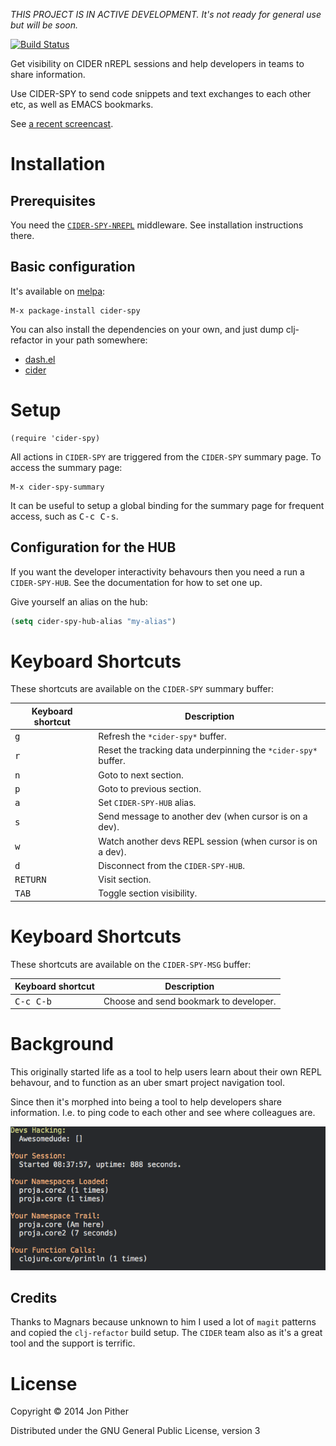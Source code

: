 _THIS PROJECT IS IN ACTIVE DEVELOPMENT. It's not ready for general use but will be soon._

[![Build Status](https://travis-ci.org/jonpither/cider-spy.svg?branch=master)](https://travis-ci.org/jonpither/cider-spy)

Get visibility on CIDER nREPL sessions and help developers in teams to share information.

Use CIDER-SPY to send code snippets and text exchanges to each other etc, as well as EMACS bookmarks.

See [a recent screencast](https://skillsmatter.com/skillscasts/5714-introducing-cider-spy).

# Installation

## Prerequisites

You need the [`CIDER-SPY-NREPL`](https://github.com/jonpither/cider-spy-nrepl) middleware. See installation instructions there.

## Basic configuration

It's available on [melpa](http://melpa.milkbox.net/):

    M-x package-install cider-spy

You can also install the dependencies on your own, and just dump
clj-refactor in your path somewhere:

 - <a href="https://github.com/magnars/dash.el">dash.el</a>
 - <a href="https://github.com/clojure-emacs/cider">cider</a>

# Setup

    (require 'cider-spy)

All actions in `CIDER-SPY` are triggered from the `CIDER-SPY` summary page. To access the summary page:

    M-x cider-spy-summary

It can be useful to setup a global binding for the summary page for frequent access, such as <kbd>C-c C-s</kbd>.

## Configuration for the HUB

If you want the developer interactivity behavours then you need a run a `CIDER-SPY-HUB`. See the documentation for how to set one up.

Give yourself an alias on the hub:

```el
(setq cider-spy-hub-alias "my-alias")
```

# Keyboard Shortcuts

These shortcuts are available on the `CIDER-SPY` summary buffer:

Keyboard shortcut                    | Description
-------------------------------------|-------------------------------
<kbd>g</kbd>| Refresh the `*cider-spy*` buffer.
<kbd>r</kbd>| Reset the tracking data underpinning the `*cider-spy*` buffer.
<kbd>n</kbd>| Goto to next section.
<kbd>p</kbd>| Goto to previous section.
<kbd>a</kbd>| Set `CIDER-SPY-HUB` alias.
<kbd>s</kbd>| Send message to another dev (when cursor is on a dev).
<kbd>w</kbd>| Watch another devs REPL session (when cursor is on a dev).
<kbd>d</kbd>| Disconnect from the `CIDER-SPY-HUB`.
<kbd>RETURN</kbd>| Visit section.
<kbd>TAB</kbd>| Toggle section visibility.

# Keyboard Shortcuts

These shortcuts are available on the `CIDER-SPY-MSG` buffer:

Keyboard shortcut                    | Description
-------------------------------------|-------------------------------
<kbd>C-c C-b</kbd>| Choose and send bookmark to developer.

# Background

This originally started life as a tool to help users learn about their own REPL behavour, and to function as an uber smart project navigation tool.

Since then it's morphed into being a tool to help developers share information. I.e. to ping code to each other and see where colleagues are.

![Cider Spy Menu](/images/menu.png?raw=true)

## Credits

Thanks to Magnars because unknown to him I used a lot of `magit` patterns and copied the `clj-refactor` build setup. The `CIDER` team also as it's a great tool and the support is terrific.

# License

Copyright © 2014 Jon Pither

Distributed under the GNU General Public License, version 3
